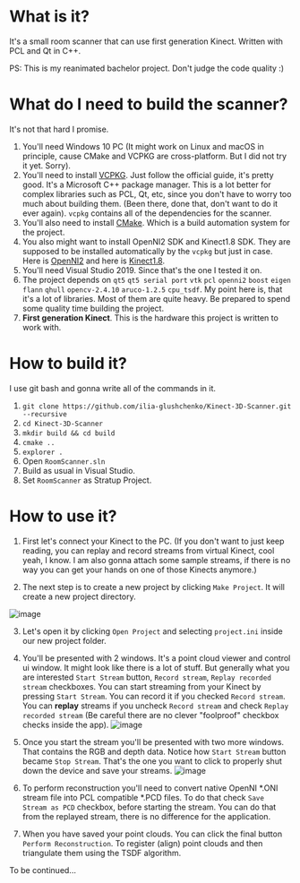 # What is it?
It's a small room scanner that can use first generation Kinect. Written with PCL and Qt in C++.

PS:
This is my reanimated bachelor project. Don't judge the code quality :)

# What do I need to build the scanner?
It's not that hard I promise. 

1) You'll need Windows 10 PC (It might work on Linux and macOS in principle, cause CMake and VCPKG are cross-platform. But I did not try it yet. Sorry).
2) You'll need to install [VCPKG](https://docs.microsoft.com/en-us/cpp/build/install-vcpkg). Just follow the official guide, it's pretty good. It's a Microsoft C++ package manager. This is a lot better for complex libraries such as PCL, Qt, etc, since you don't have to worry too much about building them. (Been there, done that, don't want to do it ever again). `vcpkg` contains all of the dependencies for the scanner. 
3) You'll also need to install [CMake](https://cmake.org/). Which is a build automation system for the project.
4) You also might want to install OpenNI2 SDK and Kinect1.8 SDK. They are supposed to be installed automatically by the `vcpkg` but just in case. Here is [OpenNI2](https://structure.io/openni) and here is [Kinect1.8](https://www.microsoft.com/en-us/download/details.aspx?id=40278).
5) You'll need Visual Studio 2019. Since that's the one I tested it on.
6) The project depends on `qt5` `qt5 serial port` `vtk` `pcl` `openni2` `boost` `eigen` `flann` `qhull` `opencv-2.4.10` `aruco-1.2.5` `cpu_tsdf`. My point here is, that it's a lot of libraries. Most of them are quite heavy. Be prepared to spend some quality time building the project. 
7) **First generation Kinect**. This is the hardware this project is written to work with. 

# How to build it?
I use git bash and gonna write all of the commands in it.
1) `git clone https://github.com/ilia-glushchenko/Kinect-3D-Scanner.git --recursive`
2) `cd Kinect-3D-Scanner`
3) `mkdir build && cd build`
4) `cmake ..`
5) `explorer .`
6) Open `RoomScanner.sln`
7) Build as usual in Visual Studio.
8) Set `RoomScanner` as Stratup Project.

# How to use it?
1) First let's connect your Kinect to the PC. (If you don't want to just keep reading, you can replay and record streams from virtual Kinect, cool yeah, I know. I am also gonna attach some sample streams, if there is no way you can get your hands on one of those Kinects anymore.)

2) The next step is to create a new project by clicking `Make Project`. It will create a new project directory.


![image](https://user-images.githubusercontent.com/14330873/110510455-401e7900-8114-11eb-8d2d-6eb8f31a4276.png)


3) Let's open it by clicking `Open Project` and selecting `project.ini` inside our new project folder.

4) You'll be presented with 2 windows. It's a point cloud viewer and control ui window. It might look like there is a lot of stuff. But generally what you are interested `Start Stream` button, `Record stream`, `Replay recorded stream` checkboxes. You can start streaming from your Kinect by pressing `Start Stream`. You can record it if you checked `Record stream`. You can **replay** streams if you uncheck `Record stream` and check `Replay recorded stream` (Be careful there are no clever "foolproof" checkbox checks inside the app). 
![image](https://user-images.githubusercontent.com/14330873/110510899-b6bb7680-8114-11eb-8273-f58885620cb0.png)

5) Once you start the stream you'll be presented with two more windows. That contains the RGB and depth data. Notice how `Start Stream` button became `Stop Stream`. That's the one you want to click to properly shut down the device and save your streams. 
![image](https://user-images.githubusercontent.com/14330873/110533842-761d2680-812f-11eb-8a3b-a790fdc8910b.png)

6) To perform reconstruction you'll need to convert native OpenNI \*.ONI stream file into PCL compatible \*.PCD files. To do that check `Save Stream as PCD` checkbox, before starting the stream. You can do that from the replayed stream, there is no difference for the application.

7) When you have saved your point clouds. You can click the final button `Perform Reconstruction`. To register (align) point clouds and then triangulate them using the TSDF algorithm. 

To be continued...






